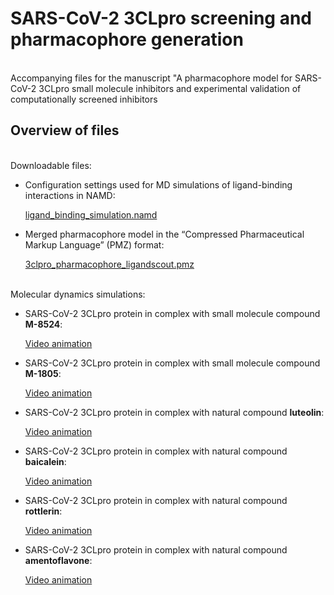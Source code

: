 # SARS-CoV-2 3CLpro screening and pharmacophore generation

<br>
Accompanying files for the manuscript "A pharmacophore model for SARS-CoV-2 3CLpro small molecule inhibitors and experimental validation of computationally screened inhibitors
<br>

## Overview of files

<br>
Downloadable files:

- Configuration settings used for MD simulations of ligand-binding interactions in NAMD:

  [ligand_binding_simulation.namd](ligand_binding_simulation.namd)

- Merged pharmacophore model in the “Compressed Pharmaceutical Markup Language” (PMZ) format:

  [3clpro_pharmacophore_ligandscout.pmz](3clpro_pharmacophore_ligandscout.pmz)

<br>  
Molecular dynamics simulations:  
  
- SARS-CoV-2 3CLpro protein in complex with small molecule compound <b>M-8524</b>:

  [Video animation](https://youtu.be/_Pzde7GRawM)
  
- SARS-CoV-2 3CLpro protein in complex with small molecule compound <b>M-1805</b>:

  [Video animation](https://youtu.be/Jj5nmU-U6IU)
  
- SARS-CoV-2 3CLpro protein in complex with natural compound <b>luteolin</b>:

  [Video animation](https://youtu.be/RrpM8l70euc)  

- SARS-CoV-2 3CLpro protein in complex with natural compound <b>baicalein</b>:

  [Video animation](https://youtu.be/SiPqjSoYu6k)

- SARS-CoV-2 3CLpro protein in complex with natural compound <b>rottlerin</b>:

  [Video animation](https://youtu.be/uFNJhlSwbNo)

- SARS-CoV-2 3CLpro protein in complex with natural compound <b>amentoflavone</b>:

  [Video animation](https://youtu.be/d_PSBpummo8)


